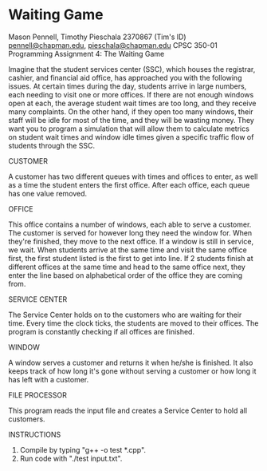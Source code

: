 # Waiting Game
Mason Pennell, Timothy Pieschala
2370867 (Tim's ID)
pennell@chapman.edu, pieschala@chapman.edu
CPSC 350-01
Programming Assignment 4: The Waiting Game

Imagine that the student services center (SSC), which houses the registrar, cashier, and financial aid office, has approached you with the following issues. At certain times during the day, students arrive in large numbers, each needing to visit one or more offices. If there are not enough windows open at each, the average student wait times are too long, and they receive many complaints. On the other hand, if they open too many windows, their staff will be idle for most of the time, and they will be wasting money. They want you to program a simulation that will allow them to calculate metrics on student wait times and window idle times given a specific traffic flow of students through the SSC.

CUSTOMER

  A customer has two different queues with times and offices to enter, as well as a time the student enters the first office. After each office, each queue has one value removed.

OFFICE

  This office contains a number of windows, each able to serve a customer. The customer is served for however long they need the window for. When they're finished, they move to the next office. If a window is still in service, we wait. When students arrive at the same time and visit the same office first, the first student listed is the first to get into line. If 2 students finish at different offices at the same time and head to the same office next, they enter the line based on alphabetical order of the office they are coming from.

SERVICE CENTER

  The Service Center holds on to the customers who are waiting for their time. Every time the clock ticks, the students are moved to their offices. The program is constantly checking if all offices are finished.

WINDOW

  A window serves a customer and returns it when he/she is finished. It also keeps track of how long it's gone without serving a customer or how long it has left with a customer.


FILE PROCESSOR

  This program reads the input file and creates a Service Center to hold all customers.

INSTRUCTIONS

1. Compile by typing "g++ -o test *.cpp".
2. Run code with "./test input.txt".